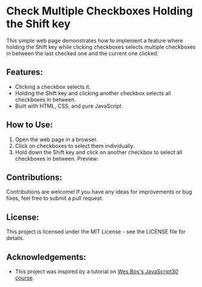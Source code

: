 # Check Multiple Checkboxes Holding the Shift key
This simple web page demonstrates how to implement a feature where holding the Shift key while clicking checkboxes selects multiple checkboxes in between the last checked one and the current one clicked.

## Features:
- Clicking a checkbox selects it.
- Holding the Shift key and clicking another checkbox selects all checkboxes in between.
- Built with HTML, CSS, and pure JavaScript.

## How to Use:
1. Open the web page in a browser.
2. Click on checkboxes to select them individually.
3. Hold down the Shift key and click on another checkbox to select all checkboxes in between.
Preview:

## Contributions:
Contributions are welcome! If you have any ideas for improvements or bug fixes, feel free to submit a pull request.

## License:
This project is licensed under the MIT License - see the LICENSE file for details.

## Acknowledgements:
- This project was inspired by a tutorial on [Wes Bos's JavaScript30 course](https://javascript30.com/).
```